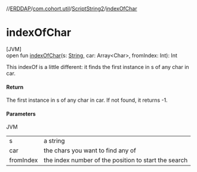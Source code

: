 //[ERDDAP](../../../index.md)/[com.cohort.util](../index.md)/[ScriptString2](index.md)/[indexOfChar](index-of-char.md)

# indexOfChar

[JVM]\
open fun [indexOfChar](index-of-char.md)(s: [String](https://docs.oracle.com/en/java/javase/17/docs/api/java.base/java/lang/String.html), car: Array&lt;Char&gt;, fromIndex: Int): Int

This indexOf is a little different: it finds the first instance in s of any char in car.

#### Return

The first instance in s of any char in car. If not found, it returns -1.

#### Parameters

JVM

| | |
|---|---|
| s | a string |
| car | the chars you want to find any of |
| fromIndex | the index number of the position to start the search |
